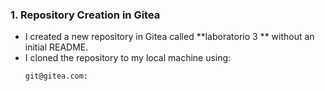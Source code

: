 

### 1. Repository Creation in Gitea
- I created a new repository in Gitea called **laboratorio 3 ** without an initial README.
- I cloned the repository to my local machine using:
  ```bash
  git@gitea.com:
  ```
